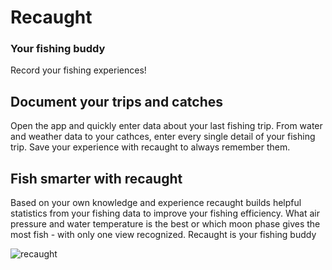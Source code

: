 # Recaught
### Your fishing buddy

Record your fishing experiences!

## Document your trips and catches

Open the app and quickly enter data about your last fishing trip. From water and weather data to your cathces, enter every single detail of your fishing trip. Save your experience with recaught to always remember them.

## Fish smarter with recaught

Based on your own knowledge and experience recaught builds helpful statistics from your fishing data to improve your fishing efficiency.
What air pressure and water temperature is the best or which moon phase gives the most fish - with only one view recognized. Recaught is your fishing buddy

![recaught](https://user-images.githubusercontent.com/98737059/163136550-40923180-d9a0-4f21-aaa0-f881c4b088bd.png)
